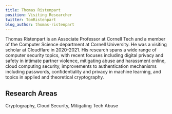 ```yaml
---
title: Thomas Ristenpart
position: Visiting Researcher
twitter: TomRistenpart
blog_author: thomas-ristenpart
---
```


Thomas Ristenpart is an Associate Professor at Cornell Tech and a member of the Computer Science department at Cornell University. He was a visiting scholar at Cloudflare in 2020-2021. His research spans a wide range of computer security topics, with recent focuses including digital privacy and safety in intimate partner violence, mitigating abuse and harassment online, cloud computing security, improvements to authentication mechanisms including passwords, confidentiality and privacy in machine learning, and topics in applied and theoretical cryptography.

## Research Areas 
Cryptography, Cloud Security, Mitigating Tech Abuse
